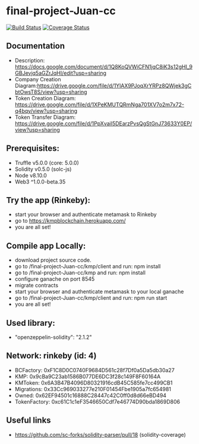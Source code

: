 final-project-Juan-cc
=====================
[![Build Status](https://travis-ci.org/dev-bootcamp-2019/final-project-Juan-cc.svg?branch=master)](https://travis-ci.org/dev-bootcamp-2019/final-project-Juan-cc)
[![Coverage Status](https://coveralls.io/repos/github/Juan-cc/final-project-Juan-cc/badge.svg?branch=master)](https://coveralls.io/github/Juan-cc/final-project-Juan-cc?branch=master)

Documentation
-------------
* Description: https://docs.google.com/document/d/1Q8KoQVWiCFN1jqC8iK3s12gHI_9GBJevjq5aGZrJqHI/edit?usp=sharing
* Company Creation Diagram:https://drive.google.com/file/d/1YlAX9PJoqXrYRPz8QWjek3gCbtOwsT8S/view?usp=sharing
* Token Creation Diagram: https://drive.google.com/file/d/1XPeKMUTQRmNga701XV7o2m7x72-q4bqy/view?usp=sharing
* Token Transfer Diagram: https://drive.google.com/file/d/1PpXvaiI5DEarzPvsQgStGnJ73633Y0EP/view?usp=sharing


Prerequisites:
--------------
- Truffle v5.0.0 (core: 5.0.0)
- Solidity v0.5.0 (solc-js)
- Node v8.10.0
- Web3 ^1.0.0-beta.35

Try the app (Rinkeby):
----------------
- start your browser and authenticate metamask to Rinkeby
- go to https://kmpblockchain.herokuapp.com/
- you are all set!

Compile app Locally:
---------------
- download project source code.
- go to /final-project-Juan-cc/kmp/client and run: npm install
- go to /final-project-Juan-cc/kmp and run: npm install
- configure ganache on port 8545
- migrate contracts
- start your browser and authenticate metamask to your local ganache
- go to /final-project-Juan-cc/kmp/client and run: npm run start
- you are all set!

Used library:
--------------
- "openzeppelin-solidity": "2.1.2"

Network: rinkeby (id: 4)
-----------------------
*  BCFactory: 0xF1C8D0C0740F9684D561c28f7Df0a5Da5db30a27
*  KMP: 0x9cBa9C23ab1586B077DE6DC3f28c149F8F60164A
*  KMToken: 0x6A3B47B4096D80321916cdB45C585fe7cc499CB1
*  Migrations: 0x33Cc969033277e210F01454Fbe1905a7fc654981
*  Owned: 0x62EF94501c16888C28447c42C0ff0d8d66eBD494
*  TokenFactory: 0xc61C1c1eF3546650Cdf7e46774D90bda1869D806


Useful links
------------
- https://github.com/sc-forks/solidity-parser/pull/18 (solidity-coverage)
